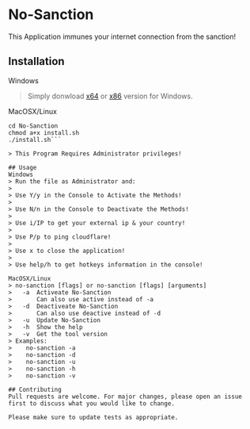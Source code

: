# No-Sanction

This Application immunes your internet connection from the sanction!

## Installation
Windows
> Simply donwload [x64](https://github.com/AshkanRafiee/No-Sanction/raw/master/No-Sanction(x64).exe) or [x86](https://github.com/AshkanRafiee/No-Sanction/raw/master/No-Sanction(x86).exe) version for Windows.

MacOSX/Linux
```git clone https://github.com/AshkanRafiee/No-Sanction/
cd No-Sanction
chmod a+x install.sh
./install.sh```

> This Program Requires Administrator privileges! 

## Usage
Windows
> Run the file as Administrator and:
>
> Use Y/y in the Console to Activate the Methods! 
> 
> Use N/n in the Console to Deactivate the Methods! 
> 
> Use i/IP to get your external ip & your country!
> 
> Use P/p to ping cloudflare!
> 
> Use x to close the application!
> 
> Use help/h to get hotkeys information in the console!

MacOSX/Linux 
> no-sanction [flags] or no-sanction [flags] [arguments]
>   -a  Activeate No-Sanction
>       Can also use active instead of -a
>   -d  Deactiveate No-Sanction
>       Can also use deactive instead of -d
>   -u  Update No-Sanction
>   -h  Show the help
>   -v  Get the tool version
> Examples:
>    no-sanction -a
>    no-sanction -d
>    no-sanction -u
>    no-sanction -h
>    no-sanction -v

## Contributing
Pull requests are welcome. For major changes, please open an issue first to discuss what you would like to change.

Please make sure to update tests as appropriate.




